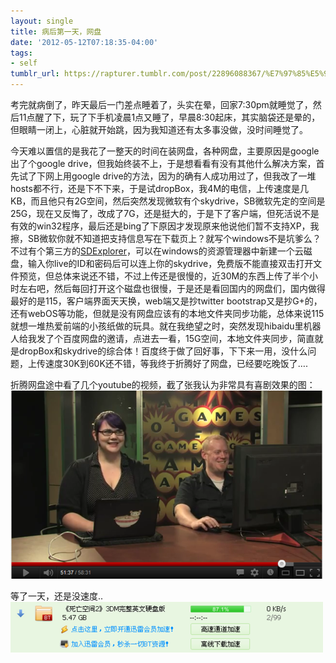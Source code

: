 ```yaml
---
layout: single
title: 病后第一天，网盘
date: '2012-05-12T07:18:35-04:00'
tags:
- self
tumblr_url: https://rapturer.tumblr.com/post/22896088367/%E7%97%85%E5%90%8E%E7%AC%AC%E4%B8%80%E5%A4%A9%E7%BD%91%E7%9B%98
---
```

考完就病倒了，昨天最后一门差点睡着了，头实在晕，回家7:30pm就睡觉了，然后11点醒了下，玩了下手机凌晨1点又睡了，早晨8:30起床，其实脑袋还是晕的，但眼睛一闭上，心脏就开始跳，因为我知道还有太多事没做，没时间睡觉了。

今天难以置信的是我花了一整天的时间在装网盘，各种网盘，主要原因是google出了个google drive，但我始终装不上，于是想看看有没有其他什么解决方案，首先试了下网上用google drive的方法，因为的确有人成功用过了，但我改了一堆hosts都不行，还是下不下来，于是试dropBox，我4M的电信，上传速度是几KB，而且他只有2G空间，然后突然发现微软有个skydrive，SB微软先定的空间是25G，现在又反悔了，改成了7G，还是挺大的，于是下了客户端，但死活说不是有效的win32程序，最后还是bing了下原因才发现原来他说他们暂不支持XP，我擦，SB微软你就不知道把支持信息写在下载页上？就写个windows不是坑爹么？不过有个第三方的[SDExplorer](http://www.cloudstorageexplorer.com/)，可以在windows的资源管理器中新建一个云磁盘，输入你live的ID和密码后可以连上你的skydrive，免费版不能直接双击打开文件预览，但总体来说还不错，不过上传还是很慢的，近30M的东西上传了半个小时左右吧，然后每回打开这个磁盘也很慢，于是还是看回国内的网盘们，国内做得最好的是115，客户端界面天天换，web端又是抄twitter bootstrap又是抄G+的，还有webOS等功能，但就是没有网盘应该有的本地文件夹同步功能，总体来说115就想一堆热爱前端的小孩纸做的玩具。就在我绝望之时，突然发现hibaidu里机器人给我发了个百度网盘的邀请，点进去一看，15G空间，本地文件夹同步，简直就是dropBox和skydrive的综合体！百度终于做了回好事，下下来一用，没什么问题，上传速度30K到60K还不错，等我终于折腾好了网盘，已经要吃晚饭了….

折腾网盘途中看了几个youtube的视频，截了张我认为非常具有喜剧效果的图： ![](/assets/img/tumblr_m3wq11a6731r0cnr9.png)

等了一天，还是没速度.. ![](/assets/img/tumblr_m3wq2oy8051r0cnr9.png)

